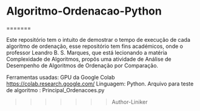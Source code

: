 # Algoritmo-Ordenacao-Python
=======

Este repositório tem o intuito de demostrar o tempo de execução de cada algoritmo 
de ordenação, esse repositório tem fins académicos, onde o professor Leandro B. S. Marques,
que está lecionando a matéria Complexidade de Algoritmos, propôs uma atividade 
de Análise de Desempenho de Algoritmos de Ordenação por Comparação.

Ferramentas usadas:
GPU da Google Colab https://colab.research.google.com/
Linguagem: Python.
Arquivo para teste de algoritmo : Principal_Ordenacoes.py
>>>>>>> Author-Liniker
